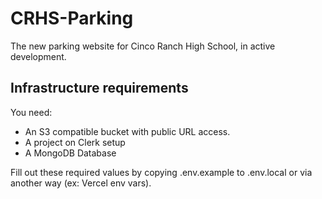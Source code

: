 # CRHS-Parking

The new parking website for Cinco Ranch High School, in active development.

## Infrastructure requirements
You need:
- An S3 compatible bucket with public URL access.
- A project on Clerk setup
- A MongoDB Database

Fill out these required values by copying .env.example to .env.local or via another way (ex: Vercel env vars).

